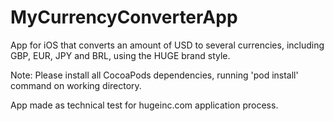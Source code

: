 # MyCurrencyConverterApp
App for iOS that converts an amount of USD to several currencies, including GBP, EUR, JPY and BRL, using the HUGE brand style.

Note: Please install all CocoaPods dependencies, running 'pod install' command on working directory.

App made as technical test for hugeinc.com application process.
